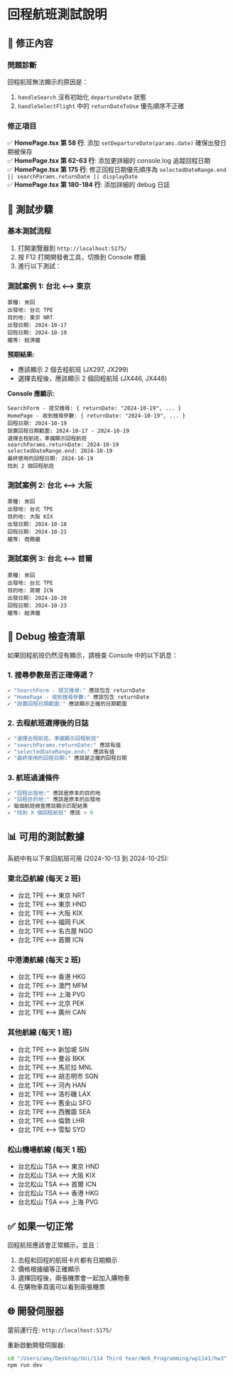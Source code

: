 # 回程航班測試說明

## 🔧 修正內容

### 問題診斷
回程航班無法顯示的原因是：
1. `handleSearch` 沒有初始化 `departureDate` 狀態
2. `handleSelectFlight` 中的 `returnDateToUse` 優先順序不正確

### 修正項目
✅ **HomePage.tsx 第 58 行**: 添加 `setDepartureDate(params.date)` 確保出發日期被保存  
✅ **HomePage.tsx 第 62-63 行**: 添加更詳細的 console.log 追蹤回程日期  
✅ **HomePage.tsx 第 175 行**: 修正回程日期優先順序為 `selectedDateRange.end || searchParams.returnDate || displayDate`  
✅ **HomePage.tsx 第 180-184 行**: 添加詳細的 debug 日誌

## 🧪 測試步驟

### 基本測試流程
1. 打開瀏覽器到 `http://localhost:5175/`
2. 按 F12 打開開發者工具，切換到 Console 標籤
3. 進行以下測試：

### 測試案例 1: 台北 ⟷ 東京
```
票種: 來回
出發地: 台北 TPE
目的地: 東京 NRT
出發日期: 2024-10-17
回程日期: 2024-10-19
艙等: 經濟艙
```

**預期結果:**
- 應該顯示 2 個去程航班 (JX297, JX299)
- 選擇去程後，應該顯示 2 個回程航班 (JX446, JX448)

**Console 應顯示:**
```
SearchForm - 提交搜尋: { returnDate: "2024-10-19", ... }
HomePage - 收到搜尋參數: { returnDate: "2024-10-19", ... }
回程日期: 2024-10-19
設置回程日期範圍: 2024-10-17 - 2024-10-19
選擇去程航班，準備顯示回程航班
searchParams.returnDate: 2024-10-19
selectedDateRange.end: 2024-10-19
最終使用的回程日期: 2024-10-19
找到 2 個回程航班
```

### 測試案例 2: 台北 ⟷ 大阪
```
票種: 來回
出發地: 台北 TPE
目的地: 大阪 KIX
出發日期: 2024-10-18
回程日期: 2024-10-21
艙等: 商務艙
```

### 測試案例 3: 台北 ⟷ 首爾
```
票種: 來回
出發地: 台北 TPE
目的地: 首爾 ICN
出發日期: 2024-10-20
回程日期: 2024-10-23
艙等: 經濟艙
```

## 🐛 Debug 檢查清單

如果回程航班仍然沒有顯示，請檢查 Console 中的以下訊息：

### 1. 搜尋參數是否正確傳遞？
```javascript
✓ "SearchForm - 提交搜尋:" 應該包含 returnDate
✓ "HomePage - 收到搜尋參數:" 應該包含 returnDate
✓ "設置回程日期範圍:" 應該顯示正確的日期範圍
```

### 2. 去程航班選擇後的日誌
```javascript
✓ "選擇去程航班，準備顯示回程航班"
✓ "searchParams.returnDate:" 應該有值
✓ "selectedDateRange.end:" 應該有值
✓ "最終使用的回程日期:" 應該是正確的回程日期
```

### 3. 航班過濾條件
```javascript
✓ "回程出發地:" 應該是原本的目的地
✓ "回程目的地:" 應該是原本的出發地
✓ 每個航班檢查應該顯示匹配結果
✓ "找到 X 個回程航班" 應該 > 0
```

## 📊 可用的測試數據

系統中有以下來回航班可用 (2024-10-13 到 2024-10-25):

### 東北亞航線 (每天 2 班)
- 台北 TPE ⟷ 東京 NRT
- 台北 TPE ⟷ 東京 HND
- 台北 TPE ⟷ 大阪 KIX
- 台北 TPE ⟷ 福岡 FUK
- 台北 TPE ⟷ 名古屋 NGO
- 台北 TPE ⟷ 首爾 ICN

### 中港澳航線 (每天 2 班)
- 台北 TPE ⟷ 香港 HKG
- 台北 TPE ⟷ 澳門 MFM
- 台北 TPE ⟷ 上海 PVG
- 台北 TPE ⟷ 北京 PEK
- 台北 TPE ⟷ 廣州 CAN

### 其他航線 (每天 1 班)
- 台北 TPE ⟷ 新加坡 SIN
- 台北 TPE ⟷ 曼谷 BKK
- 台北 TPE ⟷ 馬尼拉 MNL
- 台北 TPE ⟷ 胡志明市 SGN
- 台北 TPE ⟷ 河內 HAN
- 台北 TPE ⟷ 洛杉磯 LAX
- 台北 TPE ⟷ 舊金山 SFO
- 台北 TPE ⟷ 西雅圖 SEA
- 台北 TPE ⟷ 倫敦 LHR
- 台北 TPE ⟷ 雪梨 SYD

### 松山機場航線 (每天 1 班)
- 台北松山 TSA ⟷ 東京 HND
- 台北松山 TSA ⟷ 大阪 KIX
- 台北松山 TSA ⟷ 首爾 ICN
- 台北松山 TSA ⟷ 香港 HKG
- 台北松山 TSA ⟷ 上海 PVG

## ✅ 如果一切正常

回程航班應該會正常顯示，並且：
1. 去程和回程的航班卡片都有日期顯示
2. 價格根據艙等正確顯示
3. 選擇回程後，兩張機票會一起加入購物車
4. 在購物車頁面可以看到兩張機票

## 🌐 開發伺服器

當前運行在: `http://localhost:5175/`

重新啟動開發伺服器:
```bash
cd "/Users/amy/Desktop/Uni/114 Third Year/Web_Programming/wp1141/hw3"
npm run dev
```


